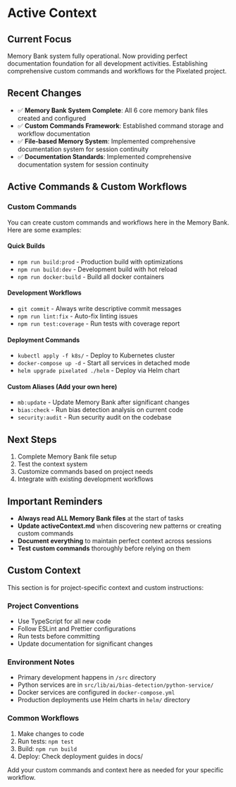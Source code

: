 # Active Context

## Current Focus
Memory Bank system fully operational. Now providing perfect documentation foundation for all development activities. Establishing comprehensive custom commands and workflows for the Pixelated project.

## Recent Changes
- ✅ **Memory Bank System Complete**: All 6 core memory bank files created and configured
- ✅ **Custom Commands Framework**: Established command storage and workflow documentation
- ✅ **File-based Memory System**: Implemented comprehensive documentation system for session continuity
- ✅ **Documentation Standards**: Implemented comprehensive documentation system for session continuity

## Active Commands & Custom Workflows

### Custom Commands
You can create custom commands and workflows here in the Memory Bank. Here are some examples:

#### Quick Builds
- `npm run build:prod` - Production build with optimizations
- `npm run build:dev` - Development build with hot reload
- `npm run docker:build` - Build all docker containers

#### Development Workflows
- `git commit` - Always write descriptive commit messages
- `npm run lint:fix` - Auto-fix linting issues
- `npm run test:coverage` - Run tests with coverage report

#### Deployment Commands
- `kubectl apply -f k8s/` - Deploy to Kubernetes cluster
- `docker-compose up -d` - Start all services in detached mode
- `helm upgrade pixelated ./helm` - Deploy via Helm chart

#### Custom Aliases (Add your own here)
- `mb:update` - Update Memory Bank after significant changes
- `bias:check` - Run bias detection analysis on current code
- `security:audit` - Run security audit on the codebase

## Next Steps
1. Complete Memory Bank file setup
2. Test the context system
3. Customize commands based on project needs
4. Integrate with existing development workflows

## Important Reminders
- **Always read ALL Memory Bank files** at the start of tasks
- **Update activeContext.md** when discovering new patterns or creating custom commands
- **Document everything** to maintain perfect context across sessions
- **Test custom commands** thoroughly before relying on them

## Custom Context
This section is for project-specific context and custom instructions:

### Project Conventions
- Use TypeScript for all new code
- Follow ESLint and Prettier configurations
- Run tests before committing
- Update documentation for significant changes

### Environment Notes
- Primary development happens in `/src` directory
- Python services are in `src/lib/ai/bias-detection/python-service/`
- Docker services are configured in `docker-compose.yml`
- Production deployments use Helm charts in `helm/` directory

### Common Workflows
1. Make changes to code
2. Run tests: `npm test`
3. Build: `npm run build`
4. Deploy: Check deployment guides in docs/

Add your custom commands and context here as needed for your specific workflow.
